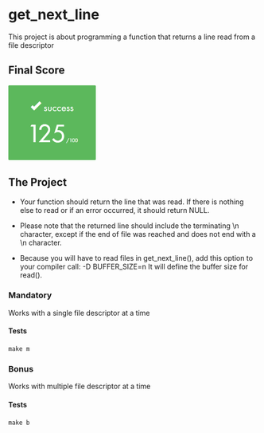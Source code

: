 # get_next_line
This project is about programming a function that returns a line read from a file descriptor

## Final Score

<img height=150px src=https://github.com/erick-medeiros/guide42/blob/main/grade/grade_125_100.png alt="eandre-f score"/>

## The Project

- Your function should return the line that was read.
If there is nothing else to read or if an error occurred, it should return NULL. 

- Please note that the returned line should include the terminating \n character,
except if the end of file was reached and does not end with a \n character.

- Because you will have to read files in get_next_line(), add this option to your
compiler call: -D BUFFER_SIZE=n
It will define the buffer size for read().

### Mandatory

Works with a single file descriptor at a time

#### Tests

```
make m
```

### Bonus

Works with multiple file descriptor at a time

#### Tests

```
make b
```
